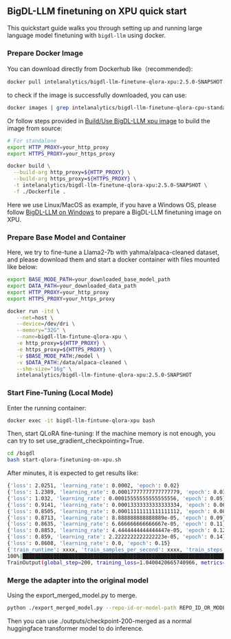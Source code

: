 ## BigDL-LLM finetuning on XPU quick start

This quickstart guide walks you through setting up and running large language model finetuning with `bigdl-llm` using docker. 

### Prepare Docker Image

You can download directly from Dockerhub like（recommended):

```bash
docker pull intelanalytics/bigdl-llm-finetune-qlora-xpu:2.5.0-SNAPSHOT
```
to check if the image is successfully downloaded, you can use:

```bash
docker images | grep intelanalytics/bigdl-llm-finetune-qlora-cpu-standalone
```

Or follow steps provided in [Build/Use BigDL-LLM xpu image](https://github.com/intel-analytics/BigDL/blob/main/docker/llm/README.md#docker-installation-guide-for-bigdl-llm-fine-tuning-on-xpu) to build the image from source:
```bash
# For standalone
export HTTP_PROXY=your_http_proxy
export HTTPS_PROXY=your_https_proxy

docker build \
  --build-arg http_proxy=${HTTP_PROXY} \
  --build-arg https_proxy=${HTTPS_PROXY} \
  -t intelanalytics/bigdl-llm-finetune-qlora-xpu:2.5.0-SNAPSHOT \
  -f ./Dockerfile .
```

Here we use Linux/MacOS as example, if you have a Windows OS, please follow [BigDL-LLM on Windows](https://github.com/intel-analytics/BigDL/blob/main/docker/llm/README.md#bigdl-llm-on-windows) to prepare a BigDL-LLM finetuning image on XPU.

### Prepare Base Model and Container
Here, we try to fine-tune a Llama2-7b with yahma/alpaca-cleaned dataset, and please download them and start a docker container with files mounted like below:
```bash
export BASE_MODE_PATH=your_downloaded_base_model_path
export DATA_PATH=your_downloaded_data_path
export HTTP_PROXY=your_http_proxy
export HTTPS_PROXY=your_https_proxy

docker run -itd \
   --net=host \
   --device=/dev/dri \
   --memory="32G" \
   --name=bigdl-llm-fintune-qlora-xpu \
   -e http_proxy=${HTTP_PROXY} \
   -e https_proxy=${HTTPS_PROXY} \
   -v $BASE_MODE_PATH:/model \
   -v $DATA_PATH:/data/alpaca-cleaned \
   --shm-size="16g" \
   intelanalytics/bigdl-llm-fintune-qlora-xpu:2.5.0-SNAPSHOT
```

### Start Fine-Tuning (Local Mode)
Enter the running container:

```bash
docker exec -it bigdl-llm-fintune-qlora-xpu bash
```

Then, start QLoRA fine-tuning: If the machine memory is not enough, you can try to set use_gradient_checkpointing=True.

```bash
cd /bigdl
bash start-qlora-finetuning-on-xpu.sh
```

After minutes, it is expected to get results like:
```bash 
{'loss': 2.0251, 'learning_rate': 0.0002, 'epoch': 0.02}
{'loss': 1.2389, 'learning_rate': 0.00017777777777777779, 'epoch': 0.03}
{'loss': 1.032, 'learning_rate': 0.00015555555555555556, 'epoch': 0.05}
{'loss': 0.9141, 'learning_rate': 0.00013333333333333334, 'epoch': 0.06}
{'loss': 0.8505, 'learning_rate': 0.00011111111111111112, 'epoch': 0.08}
{'loss': 0.8713, 'learning_rate': 8.888888888888889e-05, 'epoch': 0.09}
{'loss': 0.8635, 'learning_rate': 6.666666666666667e-05, 'epoch': 0.11}
{'loss': 0.8853, 'learning_rate': 4.4444444444444447e-05, 'epoch': 0.12}
{'loss': 0.859, 'learning_rate': 2.2222222222222223e-05, 'epoch': 0.14}
{'loss': 0.8608, 'learning_rate': 0.0, 'epoch': 0.15}
{'train_runtime': xxxx, 'train_samples_per_second': xxxx, 'train_steps_per_second': xxxx, 'train_loss': 1.0400420665740966, 'epoch': 0.15}
100%|███████████████████████████████████████████████████████████████████████████████████| 200/200 [07:16<00:00,  2.18s/it]
TrainOutput(global_step=200, training_loss=1.0400420665740966, metrics={'train_runtime': xxxx, 'train_samples_per_second': xxxx, 'train_steps_per_second': xxxx, 'train_loss': 1.0400420665740966, 'epoch': 0.15})
```

### Merge the adapter into the original model
Using the export_merged_model.py to merge.
``` bash
python ./export_merged_model.py --repo-id-or-model-path REPO_ID_OR_MODEL_PATH --adapter_path ./outputs/checkpoint-200 --output_path ./outputs/checkpoint-200-merged
```
Then you can use ./outputs/checkpoint-200-merged as a normal huggingface transformer model to do inference.
